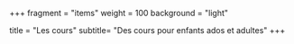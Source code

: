 +++
fragment = "items"
weight = 100
background = "light"

title = "Les cours"
subtitle= "Des cours pour enfants ados et adultes"
+++
